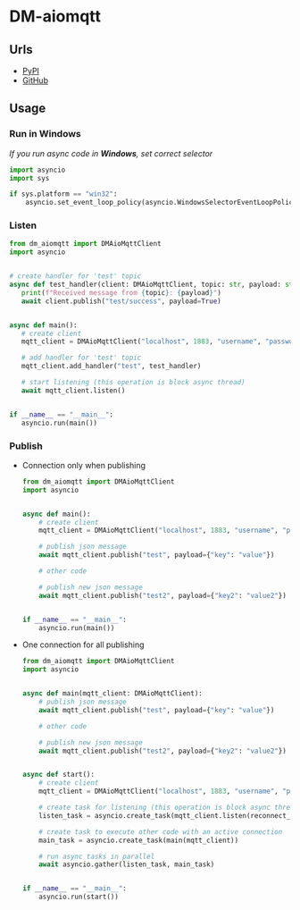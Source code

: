 # DM-aiomqtt

## Urls

* [PyPI](https://pypi.org/project/dm-aiomqtt)
* [GitHub](https://github.com/DIMKA4621/dm-aiomqtt)

## Usage

### Run in Windows

_If you run async code in **Windows**, set correct selector_

```python
import asyncio
import sys

if sys.platform == "win32":
    asyncio.set_event_loop_policy(asyncio.WindowsSelectorEventLoopPolicy())
```

### Listen

```python
from dm_aiomqtt import DMAioMqttClient
import asyncio


# create handler for 'test' topic
async def test_handler(client: DMAioMqttClient, topic: str, payload: str) -> None:
   print(f"Received message from {topic}: {payload}")
   await client.publish("test/success", payload=True)


async def main():
   # create client
   mqtt_client = DMAioMqttClient("localhost", 1883, "username", "password")

   # add handler for 'test' topic
   mqtt_client.add_handler("test", test_handler)

   # start listening (this operation is block async thread)
   await mqtt_client.listen()


if __name__ == "__main__":
   asyncio.run(main())
```

### Publish

* Connection only when publishing

   ```python
   from dm_aiomqtt import DMAioMqttClient
   import asyncio


   async def main():
       # create client
       mqtt_client = DMAioMqttClient("localhost", 1883, "username", "password")

       # publish json message
       await mqtt_client.publish("test", payload={"key": "value"})

       # other code

       # publish new json message
       await mqtt_client.publish("test2", payload={"key2": "value2"})


   if __name__ == "__main__":
       asyncio.run(main())
   ```

* One connection for all publishing

   ```python
   from dm_aiomqtt import DMAioMqttClient
   import asyncio


   async def main(mqtt_client: DMAioMqttClient):
       # publish json message
       await mqtt_client.publish("test", payload={"key": "value"})

       # other code

       # publish new json message
       await mqtt_client.publish("test2", payload={"key2": "value2"})


   async def start():
       # create client
       mqtt_client = DMAioMqttClient("localhost", 1883, "username", "password")

       # create task for listening (this operation is block async thread)
       listen_task = asyncio.create_task(mqtt_client.listen(reconnect_interval=5))

       # create task to execute other code with an active connection
       main_task = asyncio.create_task(main(mqtt_client))

       # run async tasks in parallel
       await asyncio.gather(listen_task, main_task)


   if __name__ == "__main__":
       asyncio.run(start())
   ```
